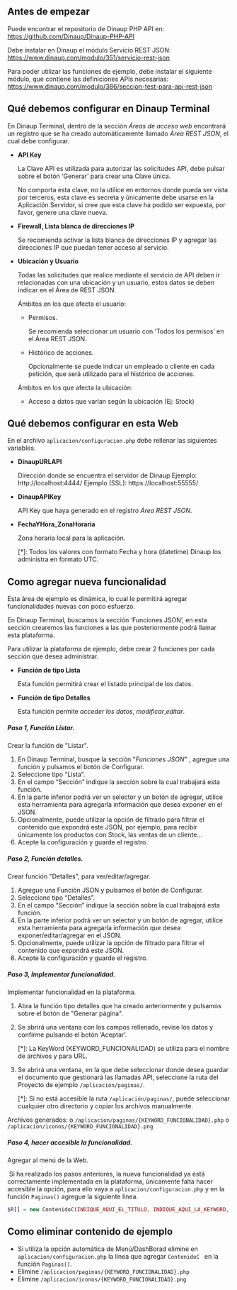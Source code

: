 
## Antes de empezar

Puede encontrar el repositorio de Dinaup PHP API en:
	https://github.com/Dinaup/Dinaup-PHP-API

Debe instalar en Dinaup el módulo Servicio REST JSON:
	https://www.dinaup.com/modulo/351/servicio-rest-json 

Para poder utilizar las funciones de ejemplo, debe instalar el siguiente módulo, que contiene las definiciones APIs necesarias:
  https://www.dinaup.com/modulo/386/seccion-test-para-api-rest-json



## Qué debemos configurar en Dinaup Terminal

En Dinaup Terminal, dentro de la sección *Áreas de acceso web* encontrará un registro que se ha creado automáticamente llamado *Área REST JSON*, el cual debe configurar.

- ​**API Key** 

  La Clave API es utilizada para autorizar las solicitudes API, debe pulsar sobre el botón ‘Generar’ para crear una Clave única.

  No comporta esta clave, no la utilice en entornos donde pueda ser vista por terceros, esta clave es secreta y únicamente debe usarse en la Aplicación Servidor, si cree que esta clave ha podido ser expuesta, por favor, genere una clave nueva.

- **Firewall, Lista blanca de direcciones IP**

  Se recomienda activar la lista blanca de direcciones IP y agregar las direcciones IP que puedan tener acceso al servicio.

- **Ubicación y Usuario**

  Todas las solicitudes que realice mediante el servicio de API deben ir relacionadas con una ubicación y un usuario, estos datos se deben indicar en el Área de REST JSON.

  Ámbitos en los que afecta el usuario:
  - Permisos. 

    Se recomienda seleccionar un usuario con ‘Todos los permisos’ en el Área REST JSON.

  - Histórico de acciones. 

    Opcionalmente se puede indicar un empleado o cliente en cada petición, que será utilizado para el histórico de acciones.

  Ámbitos en los que afecta la ubicación:

  - Acceso a datos que varían según la ubicación (Ej: Stock)

  



## Qué debemos configurar en esta Web

En el archivo `aplicacion/configuracion.php` debe rellenar las siguientes variables.

- **DinaupURLAPI** 

  Dirección donde se encuentra el servidor de Dinaup
  Ejemplo: http://localhost:4444/
  Ejemplo (SSL): https://localhost:55555/

- **DinaupAPIKey**

  API Key que haya generado en el registro *Área REST JSON*.

- **FechaYHora_ZonaHoraria**

  Zona horaria local para la aplicación.

  [*]: Todos los valores con formato Fecha y hora (datetime) Dinaup los administra en formato UTC.

  

## Como agregar nueva funcionalidad

Esta área de ejemplo es dinámica, lo cual le permitirá agregar funcionalidades nuevas con poco esfuerzo.

En Dinaup Terminal, buscamos la sección ‘Funciones JSON’, en esta sección crearemos las funciones a las que posteriormente podrá llamar esta plataforma.

Para utilizar la plataforma de ejemplo, debe crear 2 funciones por cada sección que desea administrar.

- **Función de tipo Lista** 

  Esta función permitirá crear el listado principal de los datos.

- **Función de tipo Detalles**

  Esta función permite *acceder los datos*, *modificar*,*editar*.

##### Paso 1, Función Listar.

Crear la función de "Listar".

1. En Dinaup Terminal, busque la sección "*Funciones JSON*" , agregue una función y pulsamos el botón de Configurar.
2. Seleccione tipo “Lista”.
3. En el campo “Sección” indique la sección sobre la cual trabajará esta función.
4. En la parte inferior podrá ver un selector y un botón de agregar, utilice esta herramienta para agregarla información que desea exponer en el JSON.
5. Opcionalmente, puede utilizar la opción de filtrado para filtrar el contenido que expondrá este JSON, por ejemplo, para recibir únicamente los productos con Stock, las ventas de un cliente…
6. Acepte la configuración y guarde el registro.

##### Paso 2, Función detalles.

Crear función "Detalles", para ver/editar/agregar.

1.	Agregue una Función JSON y pulsamos el botón de Configurar.
2.	Seleccione tipo “Detalles”.
3.	En el campo “Sección” indique la sección sobre la cual trabajará esta función.
4.	En la parte inferior podrá ver un selector y un botón de agregar, utilice esta herramienta para agregarla información que desea exponer/editar/agregar en el JSON.
5.	Opcionalmente, puede utilizar la opción de filtrado para filtrar el contenido que expondrá este JSON. 
6.	Acepte la configuración y guarde el registro.

##### Paso 3, Implementar funcionalidad.

Implementar funcionalidad en la plataforma.

1. Abra la función tipo detalles que ha creado anteriormente y pulsamos sobre el botón de "Generar página".

2. Se abrirá una ventana con los campos rellenado, revise los datos y confirme pulsando el botón ‘Aceptar’.

   [*]: La KeyWord (KEYWORD_FUNCIONALIDAD) se utiliza para el nombre de archivos y para URL.

3. Se abrirá una ventana, en la que debe seleccionar donde desea guardar el documento que gestionará las llamadas API,  seleccione la ruta del Proyecto de ejemplo `/aplicación/paginas/`. 

   [*]: Si no está accesible la ruta `/aplicación/paginas/`, puede seleccionar cualquier otro directorio y copiar los archivos manualmente.

Archivos generados:
o	`/aplicacion/paginas/{KEYWORD_FUNCIONALIDAD}.php`
o	`/aplicacion/iconos/{KEYWORD_FUNCIONALIDAD}.png`

##### Paso 4, hacer accesible la funcionalidad.

Agregar al menú de la Web.

​	Si ha realizado los pasos anteriores, la nueva funcionalidad ya está correctamente implementada en la plataforma, únicamente falta hacer accesible la opción, para ello vaya a `aplicacion/configuracion.php` y en la función `Paginas()` agregue la siguiente línea.

```php
$R[] = new ContenidoC(INDIQUE_AQUI_EL_TITULO, INDIQUE_AQUI_LA_KEYWORD, INDIQUE_AQUI_SI_SE_PUEDE_AGREGAR);
```



## Como eliminar contenido de ejemplo

-	Si utiliza la opción automática de Menú/DashBorad elimine en `aplicacion/configuracion.php` la línea que agregar `ContenidoC ` en la función `Paginas()`.
-	Elimine `/aplicacion/paginas/{KEYWORD_FUNCIONALIDAD}.php`
-	Elimine `/aplicacion/iconos/{KEYWORD_FUNCIONALIDAD}.png`


